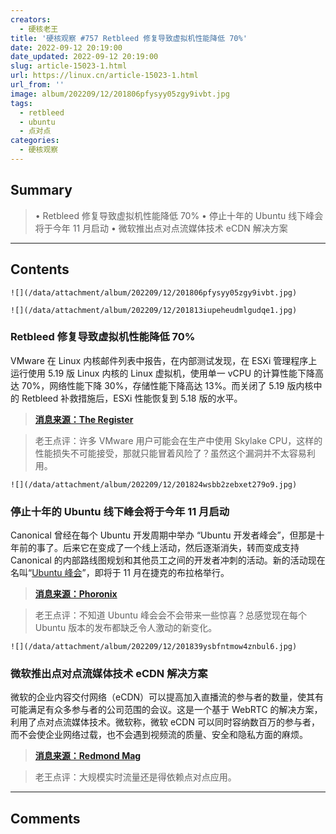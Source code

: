 ```yaml
---
creators:
  - 硬核老王
title: '硬核观察 #757 Retbleed 修复导致虚拟机性能降低 70%'
date: 2022-09-12 20:19:00
date_updated: 2022-09-12 20:19:00
slug: article-15023-1.html
url: https://linux.cn/article-15023-1.html
url_from: ''
image: album/202209/12/201806pfysyy05zgy9ivbt.jpg
tags:
  - retbleed
  - ubuntu
  - 点对点
categories:
  - 硬核观察
---
```


## Summary

> • Retbleed 修复导致虚拟机性能降低 70% • 停止十年的 Ubuntu 线下峰会将于今年 11 月启动 • 微软推出点对点流媒体技术 eCDN 解决方案

***

<!-- more -->

## Contents

`![](/data/attachment/album/202209/12/201806pfysyy05zgy9ivbt.jpg)`

`![](/data/attachment/album/202209/12/201813iupeheudmlgudqe1.jpg)`

### Retbleed 修复导致虚拟机性能降低 70%

VMware 在 Linux 内核邮件列表中报告，在内部测试发现，在 ESXi 管理程序上运行使用 5.19 版 Linux 内核的 Linux 虚拟机，使用单一 vCPU 的计算性能下降高达 70%，网络性能下降 30%，存储性能下降高达 13%。而关闭了 5.19 版内核中的 Retbleed 补救措施后，ESXi 性能恢复到 5.18 版的水平。

> 
> **[消息来源：The Register](https://www.theregister.com/2022/09/12/retbleed_slugs_vm_performance_by/)**
> 
> 
> 

> 
> 老王点评：许多 VMware 用户可能会在生产中使用 Skylake CPU，这样的性能损失不可能接受，那就只能冒着风险了？虽然这个漏洞并不太容易利用。
> 
> 
> 

`![](/data/attachment/album/202209/12/201824wsbb2zebxet279o9.jpg)`

### 停止十年的 Ubuntu 线下峰会将于今年 11 月启动

Canonical 曾经在每个 Ubuntu 开发周期中举办 “Ubuntu 开发者峰会”，但那是十年前的事了。后来它在变成了一个线上活动，然后逐渐消失，转而变成支持 Canonical 的内部路线图规划和其他员工之间的开发者冲刺的活动。新的活动现在名叫“[Ubuntu 峰会](https://summit.ubuntu.com/)”，即将于 11 月在捷克的布拉格举行。

> 
> **[消息来源：Phoronix](https://www.phoronix.com/news/Ubuntu-Summit-2022)**
> 
> 
> 

> 
> 老王点评：不知道 Ubuntu 峰会会不会带来一些惊喜？总感觉现在每个 Ubuntu 版本的发布都缺乏令人激动的新变化。
> 
> 
> 

`![](/data/attachment/album/202209/12/201839ysbfntmow4znbul6.jpg)`

### 微软推出点对点流媒体技术 eCDN 解决方案

微软的企业内容交付网络（eCDN）可以提高加入直播流的参与者的数量，使其有可能满足有众多参与者的公司范围的会议。这是一个基于 WebRTC 的解决方案，利用了点对点流媒体技术。微软称，微软 eCDN 可以同时容纳数百万的参与者，而不会使企业网络过载，也不会遇到视频流的质量、安全和隐私方面的麻烦。

> 
> **[消息来源：Redmond Mag](https://redmondmag.com/articles/2022/09/07/microsoft-ecdn-service-for-video-streaming.aspx)**
> 
> 
> 

> 
> 老王点评：大规模实时流量还是得依赖点对点应用。
> 
> 
>

***

## Comments
